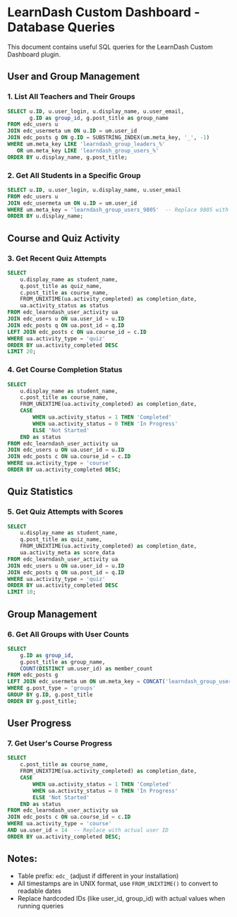 # LearnDash Custom Dashboard - Database Queries

This document contains useful SQL queries for the LearnDash Custom Dashboard plugin.

## User and Group Management

### 1. List All Teachers and Their Groups
```sql
SELECT u.ID, u.user_login, u.display_name, u.user_email, 
       g.ID as group_id, g.post_title as group_name
FROM edc_users u
JOIN edc_usermeta um ON u.ID = um.user_id
JOIN edc_posts g ON g.ID = SUBSTRING_INDEX(um.meta_key, '_', -1)
WHERE um.meta_key LIKE 'learndash_group_leaders_%'
   OR um.meta_key LIKE 'learndash_group_users_%'
ORDER BY u.display_name, g.post_title;
```

### 2. Get All Students in a Specific Group
```sql
SELECT u.ID, u.user_login, u.display_name, u.user_email
FROM edc_users u
JOIN edc_usermeta um ON u.ID = um.user_id
WHERE um.meta_key = 'learndash_group_users_9805'  -- Replace 9805 with actual group ID
ORDER BY u.display_name;
```

## Course and Quiz Activity

### 3. Get Recent Quiz Attempts
```sql
SELECT 
    u.display_name as student_name,
    q.post_title as quiz_name,
    c.post_title as course_name,
    FROM_UNIXTIME(ua.activity_completed) as completion_date,
    ua.activity_status as status
FROM edc_learndash_user_activity ua
JOIN edc_users u ON ua.user_id = u.ID
JOIN edc_posts q ON ua.post_id = q.ID
LEFT JOIN edc_posts c ON ua.course_id = c.ID
WHERE ua.activity_type = 'quiz'
ORDER BY ua.activity_completed DESC
LIMIT 20;
```

### 4. Get Course Completion Status
```sql
SELECT 
    u.display_name as student_name,
    c.post_title as course_name,
    FROM_UNIXTIME(ua.activity_completed) as completion_date,
    CASE 
        WHEN ua.activity_status = 1 THEN 'Completed'
        WHEN ua.activity_status = 0 THEN 'In Progress'
        ELSE 'Not Started'
    END as status
FROM edc_learndash_user_activity ua
JOIN edc_users u ON ua.user_id = u.ID
JOIN edc_posts c ON ua.course_id = c.ID
WHERE ua.activity_type = 'course'
ORDER BY ua.activity_completed DESC;
```

## Quiz Statistics

### 5. Get Quiz Attempts with Scores
```sql
SELECT 
    u.display_name as student_name,
    q.post_title as quiz_name,
    FROM_UNIXTIME(ua.activity_completed) as completion_date,
    ua.activity_meta as score_data
FROM edc_learndash_user_activity ua
JOIN edc_users u ON ua.user_id = u.ID
JOIN edc_posts q ON ua.post_id = q.ID
WHERE ua.activity_type = 'quiz'
ORDER BY ua.activity_completed DESC
LIMIT 10;
```

## Group Management

### 6. Get All Groups with User Counts
```sql
SELECT 
    g.ID as group_id,
    g.post_title as group_name,
    COUNT(DISTINCT um.user_id) as member_count
FROM edc_posts g
LEFT JOIN edc_usermeta um ON um.meta_key = CONCAT('learndash_group_users_', g.ID)
WHERE g.post_type = 'groups'
GROUP BY g.ID, g.post_title
ORDER BY g.post_title;
```

## User Progress

### 7. Get User's Course Progress
```sql
SELECT 
    c.post_title as course_name,
    FROM_UNIXTIME(ua.activity_completed) as completion_date,
    CASE 
        WHEN ua.activity_status = 1 THEN 'Completed'
        WHEN ua.activity_status = 0 THEN 'In Progress'
        ELSE 'Not Started'
    END as status
FROM edc_learndash_user_activity ua
JOIN edc_posts c ON ua.course_id = c.ID
WHERE ua.activity_type = 'course'
AND ua.user_id = 14  -- Replace with actual user ID
ORDER BY ua.activity_completed DESC;
```

## Notes:
- Table prefix: `edc_` (adjust if different in your installation)
- All timestamps are in UNIX format, use `FROM_UNIXTIME()` to convert to readable dates
- Replace hardcoded IDs (like user_id, group_id) with actual values when running queries
